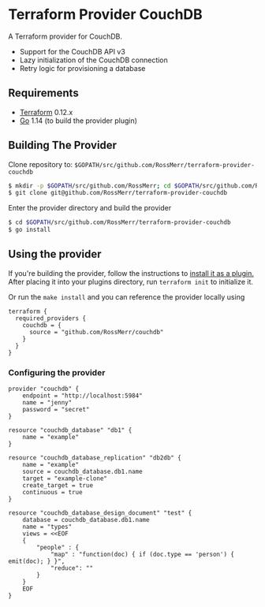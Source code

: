 Terraform Provider CouchDB
==========================

A Terraform provider for CouchDB.
* Support for the CouchDB API v3
* Lazy initialization of the CouchDB connection
* Retry logic for provisioning a database

Requirements
------------

-	[Terraform](https://www.terraform.io/downloads.html) 0.12.x
-	[Go](https://golang.org/doc/install) 1.14 (to build the provider plugin)

## Building The Provider

Clone repository to: `$GOPATH/src/github.com/RossMerr/terraform-provider-couchdb`

```sh
$ mkdir -p $GOPATH/src/github.com/RossMerr; cd $GOPATH/src/github.com/RossMerr
$ git clone git@github.com/RossMerr/terraform-provider-couchdb
```

Enter the provider directory and build the provider

```sh
$ cd $GOPATH/src/github.com/RossMerr/terraform-provider-couchdb
$ go install
```
## Using the provider

If you're building the provider, follow the instructions to [install it as a plugin.](https://www.terraform.io/docs/plugins/basics.html#installing-a-plugin)
After placing it into your plugins directory, run `terraform init` to initialize it.

Or run the `make install` and you can reference the provider locally using 

```
terraform {
  required_providers {
    couchdb = {
      source = "github.com/RossMerr/couchdb"
    }
  }
}
``` 

### Configuring the provider

```
provider "couchdb" {
    endpoint = "http://localhost:5984"
    name = "jenny"
    password = "secret" 
}
 
resource "couchdb_database" "db1" {
    name = "example"
}

resource "couchdb_database_replication" "db2db" {
    name = "example"
    source = couchdb_database.db1.name
    target = "example-clone"
    create_target = true
    continuous = true
}

resource "couchdb_database_design_document" "test" {
    database = couchdb_database.db1.name
    name = "types"
    views = <<EOF
    {
        "people" : {
            "map" : "function(doc) { if (doc.type == 'person') { emit(doc); } }",
            "reduce": ""           
        }
    }
    EOF
}
```